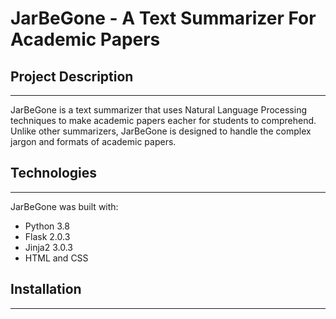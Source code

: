 # JarBeGone - A Text Summarizer For Academic Papers

## Project Description
<hr>

JarBeGone is a text summarizer that uses Natural Language Processing techniques to make academic papers eacher for students to comprehend. Unlike other summarizers, JarBeGone is designed to handle the complex jargon and formats of academic papers.

## Technologies
<hr>

JarBeGone was built with:
- Python 3.8
- Flask 2.0.3
- Jinja2 3.0.3
- HTML and CSS
  

## Installation
<hr>


